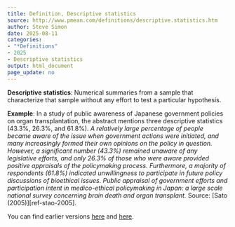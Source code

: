 ```yaml
---
title: Definition, Descriptive statistics
source: http://www.pmean.com/definitions/descriptive.statistics.htm
author: Steve Simon
date: 2025-08-11
categories:
- "*Definitions"
- 2025
- Descriptive statistics
output: html_document
page_update: no
---
```


**Descriptive statistics**: Numerical summaries from a sample that characterize that sample without any effort to test a particular hypothesis.

**Example**: In a study of public awareness of Japanese government policies on organ transplantation, the abstract mentions three descriptive statistics (43.3%, 26.3%, and 61.8%). *A relatively large percentage of people became aware of the issue when government actions were initiated, and many increasingly formed their own opinions on the policy in question. However, a significant number (43.3%) remained unaware of any legislative efforts, and only 26.3% of those who were aware provided positive appraisals of the policymaking process. Furthermore, a majority of respondents (61.8%) indicated unwillingness to participate in future policy discussions of bioethical issues. Public appraisal of government efforts and participation intent in medico-ethical policymaking in Japan: a large scale national survey concerning brain death and organ transplant.* Source: [Sato (2005)][ref-stao-2005].

[ref-sato-2005]: https://bmcmedethics.biomedcentral.com/articles/10.1186/1472-6939-6-1

<!---More--->

You can find earlier versions [here][sim1] and [here][sim2].

[sim1]: http://www.pmean.com/definitions/descriptive.statistics.htm
[sim2]: http://new.pmean.com/definition-descriptive-statistics/

